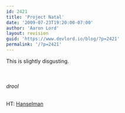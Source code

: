 ```yaml
---
id: 2421
title: 'Project Natal'
date: '2009-07-23T19:20:00-07:00'
author: 'Aaron Lord'
layout: revision
guid: 'https://www.devlord.io/blog/?p=2421'
permalink: '/?p=2421'
---
```


This is slightly disgusting.<br /><br /><br /><br />*drool*<div><br /></div><div>HT: <a href="http://www.hanselman.com/blog/AccidentalPrescienceAndTheSecretsOfProjectNatal.aspx">Hanselman</a></div><div class="blogger-post-footer"></div>